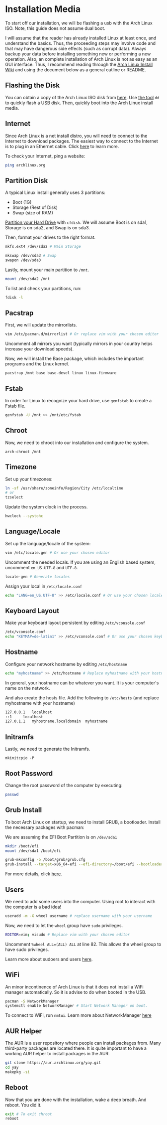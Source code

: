 # Installation Media
To start off our installation, we will be flashing a usb with the Arch Linux ISO. Note, this guide does not assume dual boot.
  
I will assume that the reader has already installed Linux at least once, and understand the basics. Thus, the proceeding steps may involve code and that may have dangerous side effects (such as corrupt data). Always backup your data before installing something new or performing a new operation. Also, an complete installation of Arch Linux is not as easy as an GUI interface. Thus, I recommend reading through the [Arch Linux Install Wiki](https://wiki.archlinux.org/index.php/Installation_guide) and using the document below as a general outline or README.

## Flashing the Disk
You can obtain a copy of the Arch Linux ISO disk from [here](https://www.archlinux.org/download/). Use [the tool](https://wiki.archlinux.org/index.php/USB_flash_installation_media#Using_dd) `dd` to quickly flash a USB disk. Then, quickly boot into the Arch Linux install media.

## Internet
Since Arch Linux is a net install distro, you will need to connect to the Internet to download packages. The easiest way to connect to the Internet is to plug in an Ethernet cable. Click [here](https://wiki.archlinux.org/index.php/Installation_guide#Connect_to_the_internet) to learn more.
  
To check your Internet, ping a website:  
```bash
ping archlinux.org
```

## Partition Disk
A typical Linux install generally uses 3 partitions:  
- Boot (1G)
- Storage (Rest of Disk)
- Swap (size of RAM)
  
[Partition your Hard Drive](https://www.tecmint.com/arch-linux-installation-and-configuration-guide/) with `cfdisk`. We will assume Boot is on sda1, Storage is on sda2, and Swap is on sda3.
  
Then, format your drives to the right format.
```bash
mkfs.ext4 /dev/sda2 # Main Storage

mkswap /dev/sda3 # Swap
swapon /dev/sda3
```
  
Lastly, mount your main partition to `/mnt`.
```bash
mount /dev/sda2 /mnt
```
  
To list and check your partitions, run:
```bash
fdisk -l
```

## Pacstrap
First, we will update the mirrorlists.
```bash
vim /etc/pacman.d/mirrorlist # Or replace vim with your chosen editor
```
Uncomment all mirrors you want (typically mirrors in your country helps increase your download speeds).
  
Now, we will install the Base package, which includes the important programs and the Linux kernel.	

```bash
pacstrap /mnt base base-devel linux linux-firmware
```

## Fstab
In order for Linux to recognize your hard drive, use `genfstab` to create a Fstab file.
```bash
genfstab -U /mnt >> /mnt/etc/fstab
```

## Chroot 
Now, we need to chroot into our installation and configure the system.
```
arch-chroot /mnt 
```
## Timezone
Set up your timezones:
```bash
ln -sf /usr/share/zoneinfo/Region/City /etc/localtime
# or
tzselect 
```
  
Update the system clock in the process.
```bash
hwclock --systohc
```

## Language/Locale
Set up the language/locale of the system:
```bash
vim /etc/locale.gen # Or use your chosen editor
```
Uncomment the needed locals. If you are using an English based system, uncomment `en_US.UTF-8` and `UTF-8`.
```bash
locale-gen # Generate locales
```
Assign your local in `/etc/locale.conf`
```bash
echo "LANG=en_US.UTF-8" >> /etc/locale.conf # Or use your chosen locales
```
## Keyboard Layout
Make your keyboard layout persistent by editing `/etc/vconsole.conf `
```bash
/etc/vconsole.conf
echo "KEYMAP=de-latin1" >> /etc/vconsole.conf # Or use your chosen keyboard layout
```

## Hostname
Configure your network hostname by editing `/etc/hostname`
```bash
echo "myhostname" >> /etc/hostname # Replace myhostname with your hostname
```
In general, your hostname can be whatever you want. It is your computer's name on the network.
  
And also create the hosts file. Add the following to `/etc/hosts` (and replace myhostname with your hostname)
```bash
127.0.0.1	localhost
::1		localhost
127.0.1.1	myhostname.localdomain	myhostname
```
## Initramfs
Lastly, we need to generate the Initramfs.
```
mkinitcpio -P
```

## Root Password
Change the root password of the computer by executing:
```bash
passwd
```

## Grub Install
To boot Arch Linux on startup, we need to install GRUB, a bootloader. Install the necessary packages with pacman:
  
We are assuming the EFI Boot Partition is on `/dev/sda1`
```bash
mkdir /boot/efi
mount /dev/sda1 /boot/efi

grub-mkconfig -o /boot/grub/grub.cfg
grub-install --target=x86_64-efi --efi-directory=/boot/efi --bootloader-id=GRUB
```
  
For more details, click [here](http://fasterland.net/how-to-install-grub-on-arch-linux-uefi.html).
  
## Users
We need to add some users into the computer. Using root to interact with the computer is a bad idea!
```bash
useradd -m -G wheel username # replace username with your username
```
  
Now, we need to let the `wheel` group have `sudo` privileges. 
```bash 
EDITOR=vim; visudo # Replace vim with your chosen editor
```
Uncomment `%wheel ALL=(ALL) ALL` at line 82. This allows the wheel group to have sudo privileges.

Learn more about sudoers and users [here](https://linuxhint.com/add_users_arch_linux/).	

## WiFi 
An minor incontinence of Arch Linux is that it does not install a WiFi manager automatically. So it is advise to do when booted in the USB.
```bash
pacman -S NetworkManager
systemctl enable NetworkManager # Start Network Manager on boot.
```
  
To connect to WiFi, run `nmtui`. Learn more about NetworkManager [here](https://wiki.archlinux.org/index.php/NetworkManager)

## AUR Helper
The AUR is a user repository where people can install packages from. Many third-party packages are located there. It is quite important to have a working AUR helper to install packages in the AUR. 
```bash
git clone https://aur.archlinux.org/yay.git
cd yay 
makepkg -si
```

## Reboot
Now that you are done with the installation, wake a deep breath. And reboot. You did it.
```bash
exit # To exit chroot
reboot
```
